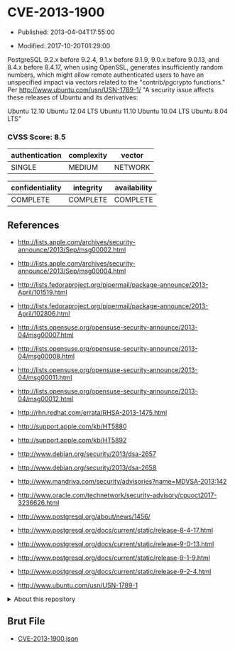 # CVE-2013-1900

- Published: 2013-04-04T17:55:00

- Modified: 2017-10-20T01:29:00

PostgreSQL 9.2.x before 9.2.4, 9.1.x before 9.1.9, 9.0.x before 9.0.13, and 8.4.x before 8.4.17, when using OpenSSL, generates insufficiently random numbers, which might allow remote authenticated users to have an unspecified impact via vectors related to the "contrib/pgcrypto functions." Per http://www.ubuntu.com/usn/USN-1789-1/
"A security issue affects these releases of Ubuntu and its derivatives:

Ubuntu 12.10
Ubuntu 12.04 LTS
Ubuntu 11.10
Ubuntu 10.04 LTS
Ubuntu 8.04 LTS"


### CVSS Score: **8.5**

| authentication | complexity | vector |
| --- | --- | --- |
| SINGLE | MEDIUM | NETWORK |

| confidentiality | integrity | availability |
| --- | --- | --- |
| COMPLETE | COMPLETE | COMPLETE |

## References

* http://lists.apple.com/archives/security-announce/2013/Sep/msg00002.html

* http://lists.apple.com/archives/security-announce/2013/Sep/msg00004.html

* http://lists.fedoraproject.org/pipermail/package-announce/2013-April/101519.html

* http://lists.fedoraproject.org/pipermail/package-announce/2013-April/102806.html

* http://lists.opensuse.org/opensuse-security-announce/2013-04/msg00007.html

* http://lists.opensuse.org/opensuse-security-announce/2013-04/msg00008.html

* http://lists.opensuse.org/opensuse-security-announce/2013-04/msg00011.html

* http://lists.opensuse.org/opensuse-security-announce/2013-04/msg00012.html

* http://rhn.redhat.com/errata/RHSA-2013-1475.html

* http://support.apple.com/kb/HT5880

* http://support.apple.com/kb/HT5892

* http://www.debian.org/security/2013/dsa-2657

* http://www.debian.org/security/2013/dsa-2658

* http://www.mandriva.com/security/advisories?name=MDVSA-2013:142

* http://www.oracle.com/technetwork/security-advisory/cpuoct2017-3236626.html

* http://www.postgresql.org/about/news/1456/

* http://www.postgresql.org/docs/current/static/release-8-4-17.html

* http://www.postgresql.org/docs/current/static/release-9-0-13.html

* http://www.postgresql.org/docs/current/static/release-9-1-9.html

* http://www.postgresql.org/docs/current/static/release-9-2-4.html

* http://www.ubuntu.com/usn/USN-1789-1

<details>
<summary>About this repository</summary> 

  This repository is part of the project [Live Hack CVE](https://github.com/Live-Hack-CVE). Main website can be found [www.live-hack.org](https://www.live-hack.org) 
  
  Made by [Sn0wAlice](https://github.com/Sn0wAlice) for the people that care about security and need to have a feed of the latest CVEs. Hope you enjoy it, don't forget to star the repo and follow me on [Twitter](https://twitter.com/Sn0wAlice) and [Github](https://github.com/Sn0wAlice). And that is my [personnal website](https://www.alice-snow.me/)

  - [Home Page](https://github.com/Live-Hack-CVE)
  - [Framework](https://github.com/Live-Hack-CVE/cve-framework)
  - [CVE database](https://github.com/Live-Hack-CVE/full_database)
  - [Changelog](https://github.com/Live-Hack-CVE/Changelog)
</details>

## Brut File

* [CVE-2013-1900.json](https://raw.githubusercontent.com/Live-Hack-CVE/full_database/main/cves/2013/CVE-2013-1900.json)

